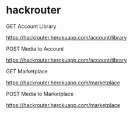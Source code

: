 # hackrouter

GET Account Library

https://hackrouter.herokuapp.com/account/library


POST Media to Account

https://hackrouter.herokuapp.com/account/library



GET Marketplace

https://hackrouter.herokuapp.com/marketplace

POST Media to Marketplace

https://hackrouter.herokuapp.com/marketplace
